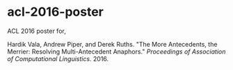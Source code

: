 # acl-2016-poster

ACL 2016 poster for,

Hardik Vala, Andrew Piper, and Derek Ruths. "The More Antecedents, the Merrier: Resolving Multi-Antecedent Anaphors." *Proceedings of Association of Computational Linguistics*. 2016.
 
